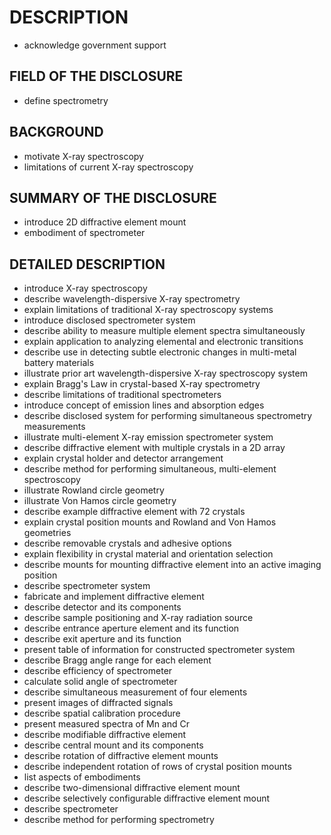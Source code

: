 # DESCRIPTION

- acknowledge government support

## FIELD OF THE DISCLOSURE

- define spectrometry

## BACKGROUND

- motivate X-ray spectroscopy
- limitations of current X-ray spectroscopy

## SUMMARY OF THE DISCLOSURE

- introduce 2D diffractive element mount
- embodiment of spectrometer

## DETAILED DESCRIPTION

- introduce X-ray spectroscopy
- describe wavelength-dispersive X-ray spectrometry
- explain limitations of traditional X-ray spectroscopy systems
- introduce disclosed spectrometer system
- describe ability to measure multiple element spectra simultaneously
- explain application to analyzing elemental and electronic transitions
- describe use in detecting subtle electronic changes in multi-metal battery materials
- illustrate prior art wavelength-dispersive X-ray spectroscopy system
- explain Bragg's Law in crystal-based X-ray spectrometry
- describe limitations of traditional spectrometers
- introduce concept of emission lines and absorption edges
- describe disclosed system for performing simultaneous spectrometry measurements
- illustrate multi-element X-ray emission spectrometer system
- describe diffractive element with multiple crystals in a 2D array
- explain crystal holder and detector arrangement
- describe method for performing simultaneous, multi-element spectroscopy
- illustrate Rowland circle geometry
- illustrate Von Hamos circle geometry
- describe example diffractive element with 72 crystals
- explain crystal position mounts and Rowland and Von Hamos geometries
- describe removable crystals and adhesive options
- explain flexibility in crystal material and orientation selection
- describe mounts for mounting diffractive element into an active imaging position
- describe spectrometer system
- fabricate and implement diffractive element
- describe detector and its components
- describe sample positioning and X-ray radiation source
- describe entrance aperture element and its function
- describe exit aperture and its function
- present table of information for constructed spectrometer system
- describe Bragg angle range for each element
- describe efficiency of spectrometer
- calculate solid angle of spectrometer
- describe simultaneous measurement of four elements
- present images of diffracted signals
- describe spatial calibration procedure
- present measured spectra of Mn and Cr
- describe modifiable diffractive element
- describe central mount and its components
- describe rotation of diffractive element mounts
- describe independent rotation of rows of crystal position mounts
- list aspects of embodiments
- describe two-dimensional diffractive element mount
- describe selectively configurable diffractive element mount
- describe spectrometer
- describe method for performing spectrometry

